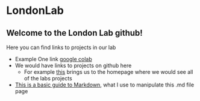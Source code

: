 # LondonLab #
## Welcome to the London Lab github!
Here you can find links to projects in our lab
* Example One link 
[google colab](https://colab.research.google.com/drive/1t89nutxl23vKDcSRwXDW6XPSBDbma-DT?authuser=1#scrollTo=jnXFJivXVhuV)
* We would have links to projects on github here
  * For example [this](https://github.com/LondonLMN) brings us to the homepage where we would see all of the labs projects 
* [This is a basic guide to Markdown](https://guides.github.com/features/mastering-markdown/), what I use to manipulate this .md file page
